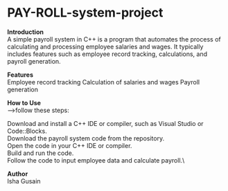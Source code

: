 # PAY-ROLL-system-project
**Introduction**\
A simple payroll system in C++ is a program that automates the process of calculating and processing employee salaries and wages. It typically includes features such as employee record tracking, calculations, and payroll generation.

**Features**\
Employee record tracking
Calculation of salaries and wages
Payroll generation

**How to Use**\
-->follow these steps:

Download and install a C++ IDE or compiler, such as Visual Studio or Code::Blocks.\
Download the payroll system code from the repository.\
Open the code in your C++ IDE or compiler.\
Build and run the code.\
Follow the code to input employee data and calculate payroll.\

**Author**\
Isha Gusain

